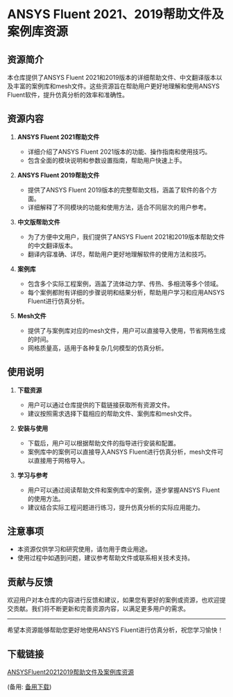 # ANSYS Fluent 2021、2019帮助文件及案例库资源

## 资源简介

本仓库提供了ANSYS Fluent 2021和2019版本的详细帮助文件、中文翻译版本以及丰富的案例库和mesh文件。这些资源旨在帮助用户更好地理解和使用ANSYS Fluent软件，提升仿真分析的效率和准确性。

## 资源内容

1. **ANSYS Fluent 2021帮助文件**
   - 详细介绍了ANSYS Fluent 2021版本的功能、操作指南和使用技巧。
   - 包含全面的模块说明和参数设置指南，帮助用户快速上手。

2. **ANSYS Fluent 2019帮助文件**
   - 提供了ANSYS Fluent 2019版本的完整帮助文档，涵盖了软件的各个方面。
   - 详细解释了不同模块的功能和使用方法，适合不同层次的用户参考。

3. **中文版帮助文件**
   - 为了方便中文用户，我们提供了ANSYS Fluent 2021和2019版本帮助文件的中文翻译版本。
   - 翻译内容准确、详尽，帮助用户更好地理解软件的使用方法和技巧。

4. **案例库**
   - 包含多个实际工程案例，涵盖了流体动力学、传热、多相流等多个领域。
   - 每个案例都附有详细的步骤说明和结果分析，帮助用户学习和应用ANSYS Fluent进行仿真分析。

5. **Mesh文件**
   - 提供了与案例库对应的mesh文件，用户可以直接导入使用，节省网格生成的时间。
   - 网格质量高，适用于各种复杂几何模型的仿真分析。

## 使用说明

1. **下载资源**
   - 用户可以通过仓库提供的下载链接获取所有资源文件。
   - 建议按照需求选择下载相应的帮助文件、案例库和mesh文件。

2. **安装与使用**
   - 下载后，用户可以根据帮助文件的指导进行安装和配置。
   - 案例库中的案例可以直接导入ANSYS Fluent进行仿真分析，mesh文件可以直接用于网格导入。

3. **学习与参考**
   - 用户可以通过阅读帮助文件和案例库中的案例，逐步掌握ANSYS Fluent的使用方法。
   - 建议结合实际工程问题进行练习，提升仿真分析的实际应用能力。

## 注意事项

- 本资源仅供学习和研究使用，请勿用于商业用途。
- 使用过程中如遇到问题，建议参考帮助文件或联系相关技术支持。

## 贡献与反馈

欢迎用户对本仓库的内容进行反馈和建议，如果您有更好的案例或资源，也欢迎提交贡献。我们将不断更新和完善资源内容，以满足更多用户的需求。

---

希望本资源能够帮助您更好地使用ANSYS Fluent进行仿真分析，祝您学习愉快！

## 下载链接
[ANSYSFluent20212019帮助文件及案例库资源](https://pan.quark.cn/s/7fc90f49f314) 

(备用: [备用下载](https://pan.baidu.com/s/1JLeftUMPuOUjSLYYnW5ThQ?pwd=1234))
